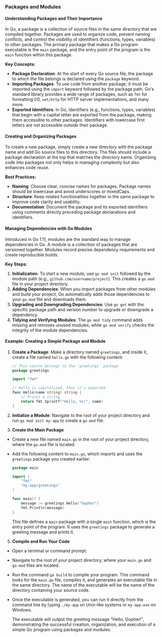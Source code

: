 ### Packages and Modules

#### Understanding Packages and Their Importance

In Go, a package is a collection of source files in the same directory that are compiled together. Packages are used to organize code, prevent naming conflicts, and control the visibility of identifiers (functions, types, variables) to other packages. The primary package that makes a Go program executable is the `main` package, and the entry point of the program is the `main` function within this package.

**Key Concepts:**

- **Package Declaration**: At the start of every Go source file, the package to which the file belongs is declared using the `package` keyword.
- **Importing Packages**: To use code from another package, it must be imported using the `import` keyword followed by the package path. Go's standard library provides a wide range of packages, such as `fmt` for formatting I/O, `net/http` for HTTP server implementations, and many more.
- **Exported Identifiers**: In Go, identifiers (e.g., functions, types, variables) that begin with a capital letter are exported from the package, making them accessible to other packages. Identifiers with lowercase first letters are not accessible outside their package.

#### Creating and Organizing Packages

To create a new package, simply create a new directory with the package name and add Go source files to this directory. The files should include a package declaration at the top that matches the directory name. Organizing code into packages not only helps in managing complexity but also enhances code reuse.

**Best Practices:**

- **Naming**: Choose clear, concise names for packages. Package names should be lowercase and avoid underscores or mixedCaps.
- **Structure**: Keep related functionalities together in the same package to improve code clarity and usability.
- **Documentation**: Document the package and its exported identifiers using comments directly preceding package declarations and identifiers.

#### Managing Dependencies with Go Modules

Introduced in Go 1.11, modules are the standard way to manage dependencies in Go. A module is a collection of packages that are versioned together. Modules record precise dependency requirements and create reproducible builds.

**Key Steps:**

1. **Initialization**: To start a new module, use `go mod init` followed by the module path (e.g., `github.com/username/project`). This creates a `go.mod` file in your project directory.
2. **Adding Dependencies**: When you import packages from other modules and build your project, Go automatically adds those dependencies to your `go.mod` file and downloads them.
3. **Upgrading and Downgrading Dependencies**: Use `go get` with the specific package path and version number to upgrade or downgrade a dependency.
4. **Tidying and Verifying Modules**: The `go mod tidy` command adds missing and removes unused modules, while `go mod verify` checks the integrity of the module dependencies.

#### Example: Creating a Simple Package and Module

1. **Create a Package**: Make a directory named `greetings`, and inside it, create a file named `hello.go` with the following content:

    ```go
    // This source belongs to the 'greetings' package
    package greetings

    import "fmt"

    // Hello is capitalized, thus it's exported
    func Hello(name string) string {
        // Prints a string
        return fmt.Sprintf("Hello, %s!", name)
    }
    ```

2. **Initialize a Module**: Navigate to the root of your project directory and run `go mod init my-app` to create a `go.mod` file.

3. **Create the Main Package**

- Create a new file named `main.go` in the root of your project directory, where the `go.mod` file is located.
- Add the following content to `main.go`, which imports and uses the `greetings` package you created earlier:

    ```go
    package main

    import (
        "fmt"
        "my-app/greetings"
    )

    func main() {
        message := greetings.Hello("Gopher")
        fmt.Println(message)
    }
    ```

    This file defines a `main` package with a single `main` function, which is the entry point of the program. It uses the `greetings` package to generate a greeting message and prints it.

5. **Compile and Run Your Code**

- Open a terminal or command prompt.
- Navigate to the root of your project directory, where your `main.go` and `go.mod` files are located.
- Run the command `go build` to compile your program. This command looks for the `main.go` file, compiles it, and generates an executable file in the same directory. The name of the executable will be the name of the directory containing your source code.
- Once the executable is generated, you can run it directly from the command line by typing `./my-app` on Unix-like systems or `my-app.exe` on Windows.

    The executable will output the greeting message "Hello, Gopher!", demonstrating the successful creation, organization, and execution of a simple Go program using packages and modules.
